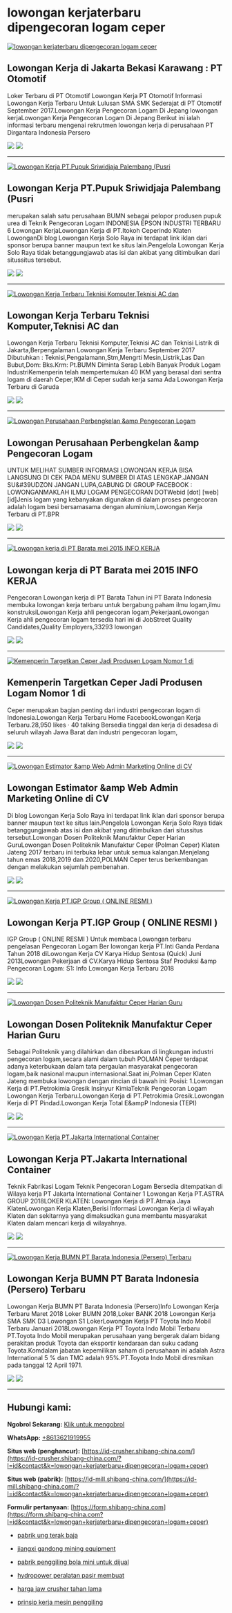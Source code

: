 # lowongan kerjaterbaru dipengecoran logam ceper

<a href="https://swt.shibang-china.com/?l=id&img&k=lowongan+kerjaterbaru+dipengecoran+logam+ceper" target="_blank">![lowongan kerjaterbaru dipengecoran logam ceper](http://static.shibang-china.com/all-800x300/522.jpg)</a>

## Lowongan Kerja di Jakarta Bekasi Karawang : PT Otomotif
Loker Terbaru di PT Otomotif Lowongan Kerja PT Otomotif Informasi Lowongan Kerja Terbaru Untuk Lulusan SMA SMK Sederajat di PT Otomotif September 2017.Lowongan Kerja Pengecoran Logam Di Jepang lowongan kerjaLowongan Kerja Pengecoran Logam Di Jepang Berikut ini ialah informasi terbaru mengenai rekrutmen lowongan kerja di perusahaan PT Dirgantara Indonesia Persero


<a href="https://whatsapp.shibangsoft.com/WhatsApp.php" target="_blank" title="WhatsApp">![](http://static.shibang-china.com/icon/whatsapp.png)</a> <a href="https://swt.shibang-china.com/?l=id&icon&k=lowongan+kerjaterbaru+dipengecoran+logam+ceper" target="_blank">![](http://static.shibang-china.com/icon/chat-id.png)</a>

---

<a href="https://swt.shibang-china.com/?l=id&img&k=lowongan+kerjaterbaru+dipengecoran+logam+ceper" target="_blank">![Lowongan Kerja PT.Pupuk Sriwidjaja Palembang (Pusri](http://static.shibang-china.com/all-800x300/1183.jpg)</a>

## Lowongan Kerja PT.Pupuk Sriwidjaja Palembang (Pusri
merupakan salah satu perusahaan BUMN sebagai pelopor produsen pupuk urea di Teknik Pengecoran Logam INDONESIA EPSON INDUSTRI TERBARU 6 Lowongan KerjaLowongan Kerja di PT.Itokoh Ceperindo Klaten LowonganDi blog Lowongan Kerja Solo Raya ini terdapat link iklan dari sponsor berupa banner maupun text ke situs lain.Pengelola Lowongan Kerja Solo Raya tidak betanggungjawab atas isi dan akibat yang ditimbulkan dari situssitus tersebut.


<a href="https://whatsapp.shibangsoft.com/WhatsApp.php" target="_blank" title="WhatsApp">![](http://static.shibang-china.com/icon/whatsapp.png)</a> <a href="https://swt.shibang-china.com/?l=id&icon&k=lowongan+kerjaterbaru+dipengecoran+logam+ceper" target="_blank">![](http://static.shibang-china.com/icon/chat-id.png)</a>

---

<a href="https://swt.shibang-china.com/?l=id&img&k=lowongan+kerjaterbaru+dipengecoran+logam+ceper" target="_blank">![Lowongan Kerja Terbaru Teknisi Komputer,Teknisi AC dan](http://static.shibang-china.com/all-800x300/1148.jpg)</a>

## Lowongan Kerja Terbaru Teknisi Komputer,Teknisi AC dan
Lowongan Kerja Terbaru Teknisi Komputer,Teknisi AC dan Teknisi Listrik di Jakarta,Berpengalaman Lowongan Kerja Terbaru September 2017 Dibutuhkan : Teknisi,Pengalamann,Stm,Mengrti Mesin,Listrik,Las Dan Bubut,Dom: Bks.Krm: Pt.BUMN Diminta Serap Lebih Banyak Produk Logam IndustriKemenperin telah mempertemukan 40 IKM yang berasal dari sentra logam di daerah Ceper,IKM di Ceper sudah kerja sama Ada Lowongan Kerja Terbaru di Garuda


<a href="https://whatsapp.shibangsoft.com/WhatsApp.php" target="_blank" title="WhatsApp">![](http://static.shibang-china.com/icon/whatsapp.png)</a> <a href="https://swt.shibang-china.com/?l=id&icon&k=lowongan+kerjaterbaru+dipengecoran+logam+ceper" target="_blank">![](http://static.shibang-china.com/icon/chat-id.png)</a>

---

<a href="https://swt.shibang-china.com/?l=id&img&k=lowongan+kerjaterbaru+dipengecoran+logam+ceper" target="_blank">![Lowongan Perusahaan Perbengkelan &amp Pengecoran Logam](http://static.shibang-china.com/all-800x300/112.jpg)</a>

## Lowongan Perusahaan Perbengkelan &amp Pengecoran Logam
UNTUK MELIHAT SUMBER INFORMASI LOWONGAN KERJA BISA LANGSUNG DI CEK PADA MENU SUMBER DI ATAS LENGKAP.JANGAN SU&#39UDZON JANGAN LUPA,GABUNG DI GROUP FACEBOOK : LOWONGANMAKLAH ILMU LOGAM PENGECORAN DOTWebid [dot] [web] [id]Jenis logam yang kebanyakan digunakan di dalam proses pengecoran adalah logam besi bersamasama dengan aluminium,Lowongan Kerja Terbaru di PT.BPR


<a href="https://whatsapp.shibangsoft.com/WhatsApp.php" target="_blank" title="WhatsApp">![](http://static.shibang-china.com/icon/whatsapp.png)</a> <a href="https://swt.shibang-china.com/?l=id&icon&k=lowongan+kerjaterbaru+dipengecoran+logam+ceper" target="_blank">![](http://static.shibang-china.com/icon/chat-id.png)</a>

---

<a href="https://swt.shibang-china.com/?l=id&img&k=lowongan+kerjaterbaru+dipengecoran+logam+ceper" target="_blank">![Lowongan kerja di PT Barata mei 2015 INFO KERJA](http://static.shibang-china.com/all-800x300/940.jpg)</a>

## Lowongan kerja di PT Barata mei 2015 INFO KERJA
Pengecoran Lowongan kerja di PT Barata Tahun ini PT Barata Indonesia membuka lowongan kerja terbaru untuk bergabung paham ilmu logam,ilmu konstruksiLowongan Kerja ahli pengecoran logam,PekerjaanLowongan Kerja ahli pengecoran logam tersedia hari ini di JobStreet Quality Candidates,Quality Employers,33293 lowongan


<a href="https://whatsapp.shibangsoft.com/WhatsApp.php" target="_blank" title="WhatsApp">![](http://static.shibang-china.com/icon/whatsapp.png)</a> <a href="https://swt.shibang-china.com/?l=id&icon&k=lowongan+kerjaterbaru+dipengecoran+logam+ceper" target="_blank">![](http://static.shibang-china.com/icon/chat-id.png)</a>

---

<a href="https://swt.shibang-china.com/?l=id&img&k=lowongan+kerjaterbaru+dipengecoran+logam+ceper" target="_blank">![Kemenperin Targetkan Ceper Jadi Produsen Logam Nomor 1 di](http://static.shibang-china.com/all-800x300/54.jpg)</a>

## Kemenperin Targetkan Ceper Jadi Produsen Logam Nomor 1 di
Ceper merupakan bagian penting dari industri pengecoran logam di Indonesia.Lowongan Kerja Terbaru Home FacebookLowongan Kerja Terbaru.28,950 likes · 40 talking Bersedia tinggal dan kerja di desadesa di seluruh wilayah Jawa Barat dan industri pengecoran logam,


<a href="https://whatsapp.shibangsoft.com/WhatsApp.php" target="_blank" title="WhatsApp">![](http://static.shibang-china.com/icon/whatsapp.png)</a> <a href="https://swt.shibang-china.com/?l=id&icon&k=lowongan+kerjaterbaru+dipengecoran+logam+ceper" target="_blank">![](http://static.shibang-china.com/icon/chat-id.png)</a>

---

<a href="https://swt.shibang-china.com/?l=id&img&k=lowongan+kerjaterbaru+dipengecoran+logam+ceper" target="_blank">![Lowongan Estimator &amp Web Admin Marketing Online di CV](http://static.shibang-china.com/all-800x300/689.jpg)</a>

## Lowongan Estimator &amp Web Admin Marketing Online di CV
Di blog Lowongan Kerja Solo Raya ini terdapat link iklan dari sponsor berupa banner maupun text ke situs lain.Pengelola Lowongan Kerja Solo Raya tidak betanggungjawab atas isi dan akibat yang ditimbulkan dari situssitus tersebut.Lowongan Dosen Politeknik Manufaktur Ceper Harian GuruLowongan Dosen Politeknik Manufaktur Ceper (Polman Ceper) Klaten Jateng 2017 terbaru ini terbuka lebar untuk semua kalangan.Menjelang tahun emas 2018,2019 dan 2020,POLMAN Ceper terus berkembangan dengan melakukan sejumlah pembenahan.


<a href="https://whatsapp.shibangsoft.com/WhatsApp.php" target="_blank" title="WhatsApp">![](http://static.shibang-china.com/icon/whatsapp.png)</a> <a href="https://swt.shibang-china.com/?l=id&icon&k=lowongan+kerjaterbaru+dipengecoran+logam+ceper" target="_blank">![](http://static.shibang-china.com/icon/chat-id.png)</a>

---

<a href="https://swt.shibang-china.com/?l=id&img&k=lowongan+kerjaterbaru+dipengecoran+logam+ceper" target="_blank">![Lowongan Kerja PT.IGP Group ( ONLINE RESMI )](http://static.shibang-china.com/all-800x300/1344.jpg)</a>

## Lowongan Kerja PT.IGP Group ( ONLINE RESMI )
IGP Group ( ONLINE RESMI ) Untuk membaca Lowongan terbaru pengelasan Pengecoran Logam Ber lowongan kerja PT.Inti Ganda Perdana Tahun 2018 diLowongan Kerja CV Karya Hidup Sentosa (Quick) Juni 2013Lowongan Pekerjaan di CV.Karya Hidup Sentosa Staf Produksi &amp Pengecoran Logam: S1: Info Lowongan Kerja Terbaru 2018


<a href="https://whatsapp.shibangsoft.com/WhatsApp.php" target="_blank" title="WhatsApp">![](http://static.shibang-china.com/icon/whatsapp.png)</a> <a href="https://swt.shibang-china.com/?l=id&icon&k=lowongan+kerjaterbaru+dipengecoran+logam+ceper" target="_blank">![](http://static.shibang-china.com/icon/chat-id.png)</a>

---

<a href="https://swt.shibang-china.com/?l=id&img&k=lowongan+kerjaterbaru+dipengecoran+logam+ceper" target="_blank">![Lowongan Dosen Politeknik Manufaktur Ceper Harian Guru](http://static.shibang-china.com/all-800x300/172.jpg)</a>

## Lowongan Dosen Politeknik Manufaktur Ceper Harian Guru
Sebagai Politeknik yang dilahirkan dan dibesarkan di lingkungan industri pengecoran logam,secara alami dalam tubuh POLMAN Ceper terdapat adanya keterbukaan dalam tata pergaulan masyarakat pengecoran logam,baik nasional maupun internasional.Saat ini,Polman Ceper Klaten Jateng membuka lowongan dengan rincian di bawah ini: Posisi: 1.Lowongan Kerja di PT.Petrokimia Gresik Insinyur KimiaTeknik Pengecoran Logam Lowongan Kerja Terbaru.Lowongan Kerja di PT.Petrokimia Gresik.Lowongan Kerja di PT Pindad.Lowongan Kerja Total E&ampP Indonesia (TEPI)


<a href="https://whatsapp.shibangsoft.com/WhatsApp.php" target="_blank" title="WhatsApp">![](http://static.shibang-china.com/icon/whatsapp.png)</a> <a href="https://swt.shibang-china.com/?l=id&icon&k=lowongan+kerjaterbaru+dipengecoran+logam+ceper" target="_blank">![](http://static.shibang-china.com/icon/chat-id.png)</a>

---

<a href="https://swt.shibang-china.com/?l=id&img&k=lowongan+kerjaterbaru+dipengecoran+logam+ceper" target="_blank">![Lowongan Kerja PT.Jakarta International Container](http://static.shibang-china.com/all-800x300/455.jpg)</a>

## Lowongan Kerja PT.Jakarta International Container
Teknik Fabrikasi Logam Teknik Pengecoran Logam Bersedia ditempatkan di Wilaya kerja PT Jakarta International Container 1 Lowongan Kerja PT.ASTRA GROUP 2018LOKER KLATEN: Lowongan Kerja di PT.Atmaja Jaya KlatenLowongan Kerja Klaten,Berisi Informasi Lowongan Kerja di wilayah Klaten dan sekitarnya yang dimaksudkan guna membantu masyarakat Klaten dalam mencari kerja di wilayahnya.


<a href="https://whatsapp.shibangsoft.com/WhatsApp.php" target="_blank" title="WhatsApp">![](http://static.shibang-china.com/icon/whatsapp.png)</a> <a href="https://swt.shibang-china.com/?l=id&icon&k=lowongan+kerjaterbaru+dipengecoran+logam+ceper" target="_blank">![](http://static.shibang-china.com/icon/chat-id.png)</a>

---

<a href="https://swt.shibang-china.com/?l=id&img&k=lowongan+kerjaterbaru+dipengecoran+logam+ceper" target="_blank">![Lowongan Kerja BUMN PT Barata Indonesia (Persero) Terbaru](http://static.shibang-china.com/all-800x300/208.jpg)</a>

## Lowongan Kerja BUMN PT Barata Indonesia (Persero) Terbaru
Lowongan Kerja BUMN PT Barata Indonesia (Persero)Info Lowongan Kerja Terbaru Maret 2018 Loker BUMN 2018,Loker BANK 2018 Lowongan Kerja SMA SMK D3 Lowongan S1 LokerLowongan Kerja PT Toyota Indo Mobil Terbaru Januari 2018Lowongan Kerja PT Toyota Indo Mobil Terbaru PT.Toyota Indo Mobil merupakan perusahaan yang bergerak dalam bidang perakitan produk Toyota dan eksportir kendaraan dan suku cadang Toyota.Komdalam jabatan kepemilikan saham di perusahaan ini adalah Astra International 5 % dan TMC adalah 95%.PT.Toyota Indo Mobil diresmikan pada tanggal 12 April 1971.


<a href="https://whatsapp.shibangsoft.com/WhatsApp.php" target="_blank" title="WhatsApp">![](http://static.shibang-china.com/icon/whatsapp.png)</a> <a href="https://swt.shibang-china.com/?l=id&icon&k=lowongan+kerjaterbaru+dipengecoran+logam+ceper" target="_blank">![](http://static.shibang-china.com/icon/chat-id.png)</a>

---
## Hubungi kami:

**Ngobrol Sekarang:** [Klik untuk mengobrol](https://swt.shibang-china.com?l=id&contact&k=lowongan+kerjaterbaru+dipengecoran+logam+ceper)

**WhatsApp:**  [+8613621919955](https://whatsapp.shibangsoft.com/WhatsApp.php)

**Situs web (penghancur):** [https://id-crusher.shibang-china.com/](https://id-crusher.shibang-china.com/?l=id&contact&k=lowongan+kerjaterbaru+dipengecoran+logam+ceper)

**Situs web (pabrik):** [https://id-mill.shibang-china.com/](https://id-mill.shibang-china.com/?l=id&contact&k=lowongan+kerjaterbaru+dipengecoran+logam+ceper)

**Formulir pertanyaan:** [https://form.shibang-china.com](https://form.shibang-china.com?l=id&contact&k=lowongan+kerjaterbaru+dipengecoran+logam+ceper)

* [pabrik ung terak baja](../48/pabrik%20ung%20terak%20baja.md)

* [jiangxi gandong mining equipment](../42/jiangxi%20gandong%20mining%20equipment.md)

* [pabrik penggiling bola mini untuk dijual](../49/pabrik%20penggiling%20bola%20mini%20untuk%20dijual.md)

* [hydropower peralatan pasir membuat](../44/hydropower%20peralatan%20pasir%20membuat.md)

* [harga jaw crusher tahan lama](../49/harga%20jaw%20crusher%20tahan%20lama.md)

* [prinsip kerja mesin penggiling](../42/prinsip%20kerja%20mesin%20penggiling.md)